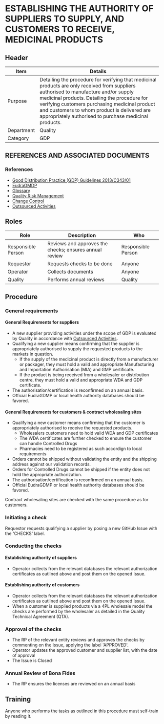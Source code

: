 # ESTABLISHING THE AUTHORITY OF SUPPLIERS TO SUPPLY, AND CUSTOMERS TO RECEIVE, MEDICINAL PRODUCTS

## Header

|Item          |Details  |
|--------------|---------------| 
|Purpose       |Detailing the procedure for verifying that medicinal products are only received from suppliers authorised to manufacture and/or supply medicinal products. Detailing the procedure for verifying customers purchasing medicinal product and customers to whom product is delivered are appropriately authorised to purchase medicinal products. 
|Department    |Quality |   
|Category     |GDP         |


## REFERENCES AND ASSOCIATED DOCUMENTS

### References

* [Good Distribution Practice (GDP) Guidelines 2013/C343/01][GDP Guidelines]
* [EudraGMDP]
* [Glossary][QEAIC]
* [Quality Risk Management][LBHIY]
* [Change Control][UYNEF]
* [Outsourced Activities][HBQIN]

## Roles

Role     |   Description    |   Who
------   |   --------       |  ----
Responsible Person |  Reviews and approves the checks; ensures annual review | Responsible Person
Requestor   | Requests checks to be done | Anyone
Operator | Collects documents | Anyone
Quality | Performs annual reviews | Quality

## Procedure

### General requirements

#### General Requirements for suppliers

* A new supplier providing activities under the scope of GDP is evaluated by Quality in accordance with [Outsourced Activities][HBQIN].
* Qualifying a new supplier means confirming that the supplier is appropriately authorised to supply the requested products to the markets in question.
  * If the supply of the medicinal product is directly from a manufacturer or packager, they must hold a valid and appropriate Manufacturing and Importation Authorisation (MIA) and GMP certificate.
  * If the product is being received from a wholesaler or distribution centre, they must hold a valid and appropriate WDA and GDP certificate.
* The authorisation/certification is reconfirmed on an annual basis.
* Official EudraGDMP or local health authority databases should be favored.

#### General Requirements for customers & contract wholesaling sites

* Qualifying a new customer means confirming that the customer is appropriately authorised to receive the requested products.
  * Wholesalers customers need to hold valid WDA and GDP certificates
  * The WDA certificates are further checked to ensure the customer can handle Controlled Drugs
  * Pharmacies need to be registered as such accordign to local requirements
* Orders cannot be shipped without validating the entity and the shipping address against our validation records.
* Orders for Controlled Drugs cannot be shipped if the entity does not hold the appropriate authorization.
* The authorisation/certification is reconfirmed on an annual basis. 
* Official EudraGDMP or local health authority databases should be favored.

Contract wholesaling sites are checked with the same procedure as for customers.

### Initiating a check

Requestor requests qualifying a supplier by posing a new GitHub Issue with the 'CHECKS' label.

### Conducting the checks

#### Establishing authority of suppliers

* Operator collects from the relevant databases the relevant authorization certificates as outlined above and post them on the opened Issue. 

#### Establishing authority of customers 

* Operator collects from the relevant databases the relevant authorization certificates as outlined above and post them on the opened Issue. 
* When a customer is supplied products via a 4PL wholesale model the checks are performed by the wholesaler as detailed in the Quality Technical Agreement (QTA).

### Approval of the checks

* The RP of the relevant entity reviews and approves the checks by commenting on the Issue, applying the label 'APPROVED'.
* Operator updates the approved customer and supplier list, with the date of approval 
* The Issue is Closed

### Annual Review of Bona Fides

* The RP ensures the licenses are reviewed on an annual basis

## Training

Anyone who performs the tasks as outlined in this procedure must self-train by reading it.


[GMP Guidelines]: https://ec.europa.eu/health/documents/eudralex/vol-4_en]
[GDP Guidelines]: https://eur-lex.europa.eu/LexUriServ/LexUriServ.do?uri=OJ:C:2013:343:0001:0014:EN:PDF
[EudraGMDP]: http://eudragmdp.ema.europa.eu
[AMXWS]: /procedures/Procedure_GDP_AMXWS_Management_Procedures.md
[XIDEX]: /procedures/Procedure_GDP_XIDEX_Responsible_Person.md
[BWRPX]: /procedures/Procedure_GDP_BWRPX_Documentation_Control.md
[XCEUG]: /procedures/Procedure_GDP_XCEUG_Deviations.md
[UYNEF]: /procedures/Procedure_GDP_UYNEF_Change_control.md
[OZCFN]: /procedures/Procedure_GDP_OZCFN_Management_review_and_monitoring.md
[LBHIY]: /procedures/Procedure_GDP_LBHIY_Quality_Risk_Management.md
[ZWJPR]: /procedures/Procedure_GDP_ZWJPR_Training.md
[VQICE]: /procedures/Procedure_GDP_VQICE_Receipt_of_medicinal_products.md
[AGTXC]: /procedures/Procedure_GDP_AGTXC_Establishing_the_authority_of_suppliers_to_supply_medicinal_products.md
[ZIWKI]: /procedures/Procedure_GDP_ZIWKI_Customer_complaints.md
[VOZWP]: /procedures/Procedure_GDP_VOZWP_Recall_procedure.md
[HBQIN]: /procedures/Procedure_GDP_HBQIN_Outsourced_activities.md
[GMQHI]: /procedures/Procedure_GDP_GMQHI_Self-inspections.md
[VTOMR]: /procedures/Procedure_GDP_VTOMR_Falsified_Medicinal_Products.md
[BMAXZ]: /procedures/Procedure_GDP_BMAXZ_Medicinal_Product_Returns.md
[YUISV]: /procedures/Procedure_GDP_YUISV_CAPA.md
[QEAIC]: /procedures/Document_QEAIC_Glossary.md
[GGNHM]: /procedures/Procedure_GDP_GGNHM_Reporting_of_Adverse_Events.md
